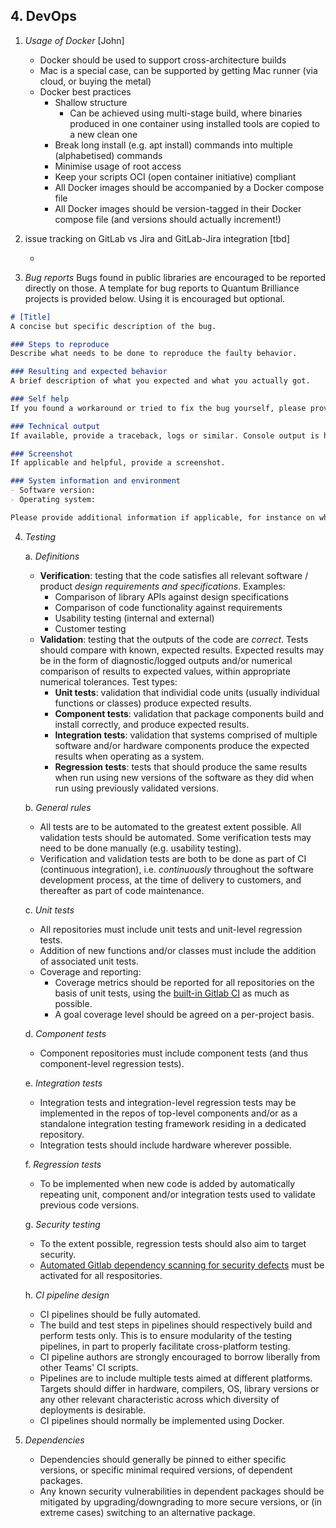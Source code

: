 ## 4. DevOps

1. *Usage of Docker* [John]
    - Docker should be used to support cross-architecture builds
    - Mac is a special case, can be supported by getting Mac runner (via cloud, or buying the metal)
    - Docker best practices
        - Shallow structure
            - Can be achieved using multi-stage build, where binaries produced in one container using installed tools are copied to a new clean one
        - Break long install (e.g. apt install) commands into multiple (alphabetised) commands
        - Minimise usage of root access
        - Keep your scripts OCI (open container initiative) compliant
        - All Docker images should be accompanied by a Docker compose file
        - All Docker images should be version-tagged in their Docker compose file (and versions should actually increment!)

2. issue tracking on GitLab vs Jira and GitLab-Jira integration [tbd]
    - <Simon G and Stefan to test some things out and report back>

3. *Bug reports*
Bugs found in public libraries are encouraged to be reported directly on those. A template for bug reports to Quantum Brilliance projects is provided below. Using it is encouraged but optional.

```markdown
# [Title]
A concise but specific description of the bug.

### Steps to reproduce
Describe what needs to be done to reproduce the faulty behavior.

### Resulting and expected behavior
A brief description of what you expected and what you actually got.

### Self help
If you found a workaround or tried to fix the bug yourself, please provide your attempt here.

### Technical output
If available, provide a traceback, logs or similar. Console output is helpful here.

### Screenshot
If applicable and helpful, provide a screenshot.

### System information and environment
- Software version:
- Operating system:

Please provide additional information if applicable, for instance on which experimental setup the bug happened.
```

4. *Testing*

    a. *Definitions*  

      - **Verification**: testing that the code satisfies all relevant software / product *design requirements and specifications*.  Examples:  
          - Comparison of library APIs against design specifications  
          - Comparison of code functionality against requirements  
          - Usability testing (internal and external)  
          - Customer testing  
      - **Validation**: testing that the outputs of the code are *correct*.  Tests should compare with known, expected results.  Expected results may be in the form of diagnostic/logged outputs and/or numerical comparison of results to expected values, within appropriate numerical tolerances. Test types:  
          - **Unit tests**: validation that individial code units (usually individual functions or classes) produce expected results.  
          - **Component tests**: validation that package components build and install correctly, and produce expected results.  
          - **Integration tests**: validation that systems comprised of multiple software and/or hardware components produce the expected results when operating as a system.  
          - **Regression tests**: tests that should produce the same results when run using new versions of the software as they did when run using previously validated versions.  

    b. *General rules*  

      - All tests are to be automated to the greatest extent possible.  All validation tests should be automated. Some verification tests may need to be done manually (e.g. usability testing).  
      - Verification and validation tests are both to be done as part of CI (continuous integration), i.e. *continuously* throughout the software development process, at the time of delivery to customers, and thereafter as part of code maintenance.  

    c. *Unit tests* <a name="unit_tests"></a> 

      - All repositories must include unit tests and unit-level regression tests.
      - Addition of new functions and/or classes must include the addition of associated unit tests.  
      - Coverage and reporting:  
          - Coverage metrics should be reported for all repositories on the basis of unit tests, using the [built-in Gitlab CI](https://docs.gitlab.com/ee/ci/testing/test_coverage_visualization.html) as much as possible.  
          - A goal coverage level should be agreed on a per-project basis.  

    d. *Component tests*  

      - Component repositories must include component tests (and thus component-level regression tests).  

    e. *Integration tests*

      - Integration tests and integration-level regression tests may be implemented in the repos of top-level components and/or as a standalone integration testing framework residing in a dedicated repository.  
      - Integration tests should include hardware wherever possible.  

    f. *Regression tests*  

      - To be implemented when new code is added by automatically repeating unit, component and/or integration tests used to validate previous code versions.

    g. *Security testing*

      - To the extent possible, regression tests should also aim to target security.
      - [Automated Gitlab dependency scanning for security defects](https://docs.gitlab.com/ee/user/application_security/dependency_scanning/) must be activated for all respositories.  

    h. *CI pipeline design*

      - CI pipelines should be fully automated.  
      - The build and test steps in pipelines should respectively build and perform tests only.  This is to ensure modularity of the testing pipelines, in part to properly facilitate cross-platform testing.  
      - CI pipeline authors are strongly encouraged to borrow liberally from other Teams' CI scripts.  
      - Pipelines are to include multiple tests aimed at different platforms.  Targets should differ in hardware, compilers, OS, library versions or any other relevant characteristic across which diversity of deployments is desirable.  
      - CI pipelines should normally be implemented using Docker.

5. *Dependencies*

    - Dependencies should generally be pinned to either specific versions, or specific minimal required versions, of dependent packages.
    - Any known security vulnerabilities in dependent packages should be mitigated by upgrading/downgrading to more secure versions, or (in extreme cases) switching to an alternative package.
